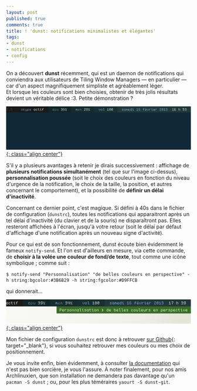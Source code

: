 ```yaml
---
layout: post
published: true
comments: true
title: ! 'dunst: notifications minimalistes et élégantes'
tags:
- dunst
- notifications
- config
---
```

On a découvert **dunst** récemment, qui est un daemon de notifications qui conviendra aux utilisateurs de Tiling Window Managers — en particulier — car d'un aspect magnifiquement simpliste et agréablement léger.  
Et lorsque les couleurs sont bien choisies, obtenir de très jolis résultats devient un véritable délice :3. Petite démonstration ?

[![démonstration de Dunst](/images/dunst/dunst.gif){: class="align center"}](/images/dunst/dunst.gif)

S'il y a plusieurs avantages à retenir je dirais successivement : affichage de **plusieurs notifications simultanément** (tel que sur l'image ci-dessus), **personnalisation poussée** (soit le choix des couleurs en fonction du niveau d'urgence de la notification, le choix de la taille, la position, et autres concernant le comportement), et la possibilité de **définir un délai d'inactivité**.

Concernant ce dernier point, c'est magique. Si défini à 40s dans le fichier de configuration (`dunstrc`), toutes les notifications qui apparaitront après un tel délai d'inactivité (du clavier et de la souris) ne disparaîtront pas. Elles resteront affichées à l'écran, jusqu'à votre retour (soit le délai par défaut d'affichage d'une notification après un nouveau signe d'activité).

Pour ce qui est de son fonctionnement, dunst écoute bien évidemment le fameux `notify-send`. Et l'on est d'ailleurs en mesure, via cette commande, de **choisir à la volée une couleur de fond/de texte**, tout comme une icône symbolique ; comme suit :

	$ notify-send "Personnalisation" "de belles couleurs en perspective" -h string:bgcolor:#3B6B29 -h string:fgcolor:#D9FFCB

qui donnerait…

[![notify-send permet le choix de couleurs à la volée](/images/dunst/notify-colors.png){: class="align center"}](/images/dunst/notify-colors.png)

Mon fichier de configuration `dunstrc` est donc à retrouver [sur Github](https://github.com/Schoewilliam/configs/blob/master/dunst/dunstrc){: target="_blank"}, si vous souhaitez retrouver mes couleurs ou mes choix de positionnement. 

Je vous invite enfin, bien évidemment, à consulter [la documentation](https://github.com/knopwob/dunst) qui n'est pas bien sorcière, je vous l'assure. À noter finalement, pour nos amis Archlinuxien, que son installation ne demandera pas davantage qu'un `pacman -S dunst` ; ou, pour les plus téméraires `yaourt -S dunst-git`.
